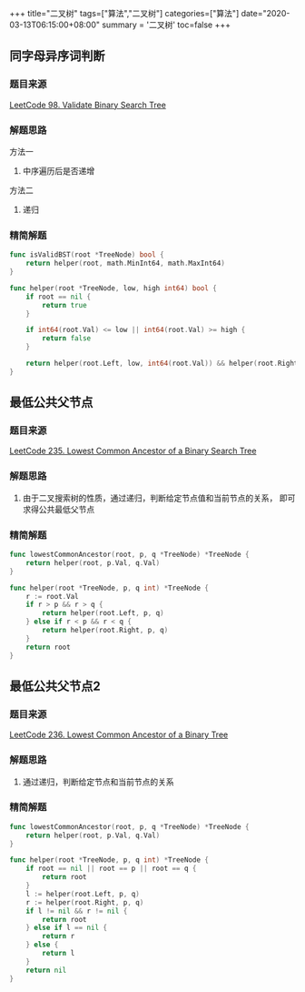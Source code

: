 +++
title="二叉树"
tags=["算法","二叉树"]
categories=["算法"]
date="2020-03-13T06:15:00+08:00"
summary = '二叉树'
toc=false
+++

同字母异序词判断
----------------

### 题目来源

[LeetCode 98. Validate Binary Search Tree](https://leetcode.com/problems/validate-binary-search-tree/)

### 解题思路

方法一

1.	中序遍历后是否递增

方法二

1.	递归

### 精简解题

```go
func isValidBST(root *TreeNode) bool {
	return helper(root, math.MinInt64, math.MaxInt64)
}

func helper(root *TreeNode, low, high int64) bool {
	if root == nil {
		return true
	}

	if int64(root.Val) <= low || int64(root.Val) >= high {
		return false
	}

	return helper(root.Left, low, int64(root.Val)) && helper(root.Right, int64(root.Val), high)
}
```

最低公共父节点
--------------

### 题目来源

[LeetCode 235. Lowest Common Ancestor of a Binary Search Tree](https://leetcode.com/problems/lowest-common-ancestor-of-a-binary-search-tree/)

### 解题思路

1.	由于二叉搜索树的性质，通过递归，判断给定节点值和当前节点的关系， 即可求得公共最低父节点

### 精简解题

```go
func lowestCommonAncestor(root, p, q *TreeNode) *TreeNode {
	return helper(root, p.Val, q.Val)
}

func helper(root *TreeNode, p, q int) *TreeNode {
	r := root.Val
	if r > p && r > q {
		return helper(root.Left, p, q)
	} else if r < p && r < q {
		return helper(root.Right, p, q)
	}
	return root
}
```

最低公共父节点2
---------------

### 题目来源

[LeetCode 236. Lowest Common Ancestor of a Binary Tree](https://leetcode.com/problems/lowest-common-ancestor-of-a-binary-tree/)

### 解题思路

1.	通过递归，判断给定节点和当前节点的关系

### 精简解题

```go
func lowestCommonAncestor(root, p, q *TreeNode) *TreeNode {
	return helper(root, p.Val, q.Val)
}

func helper(root *TreeNode, p, q int) *TreeNode {
	if root == nil || root == p || root == q {
		return root
	}
	l := helper(root.Left, p, q)
	r := helper(root.Right, p, q)
	if l != nil && r != nil {
		return root
	} else if l == nil {
		return r
	} else {
		return l
	}
	return nil
}
```

